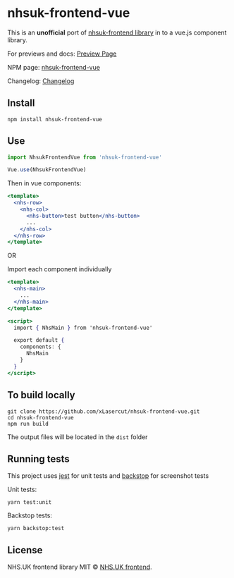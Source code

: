 # nhsuk-frontend-vue

This is an **unofficial** port of [nhsuk-frontend library](https://github.com/nhsuk/nhsuk-frontend/) in to a vue.js component library.

For previews and docs: [Preview Page](https://xlasercut.github.io/nhsuk-frontend-vue/)

NPM page: [nhsuk-frontend-vue](https://www.npmjs.com/package/nhsuk-frontend-vue)

Changelog: [Changelog](https://github.com/xLasercut/nhsuk-frontend-vue/blob/master/CHANGELOG.md)


## Install
```
npm install nhsuk-frontend-vue
```

## Use

```jsx
import NhsukFrontendVue from 'nhsuk-frontend-vue'

Vue.use(NhsukFrontendVue)
```

Then in vue components:

```jsx
<template>
  <nhs-row>
    <nhs-col>
      <nhs-button>test button</nhs-button>
      ...
    </nhs-col>
  </nhs-row>
</template>
```

OR

Import each component individually

```jsx
<template>
  <nhs-main>
    ...
  </nhs-main>
</template>

<script>
  import { NhsMain } from 'nhsuk-frontend-vue'

  export default {
    components: {
      NhsMain
    }
  }
</script>
```


## To build locally

```
git clone https://github.com/xLasercut/nhsuk-frontend-vue.git
cd nhsuk-frontend-vue
npm run build
```

The output files will be located in the `dist` folder

## Running tests

This project uses [jest](https://jestjs.io/) for unit tests and [backstop](https://garris.github.io/BackstopJS/) for screenshot tests

Unit tests:
```
yarn test:unit
```

Backstop tests:
```
yarn backstop:test
```

## License

NHS.UK frontend library MIT © [NHS.UK frontend](https://www.npmjs.com/package/nhsuk-frontend).
